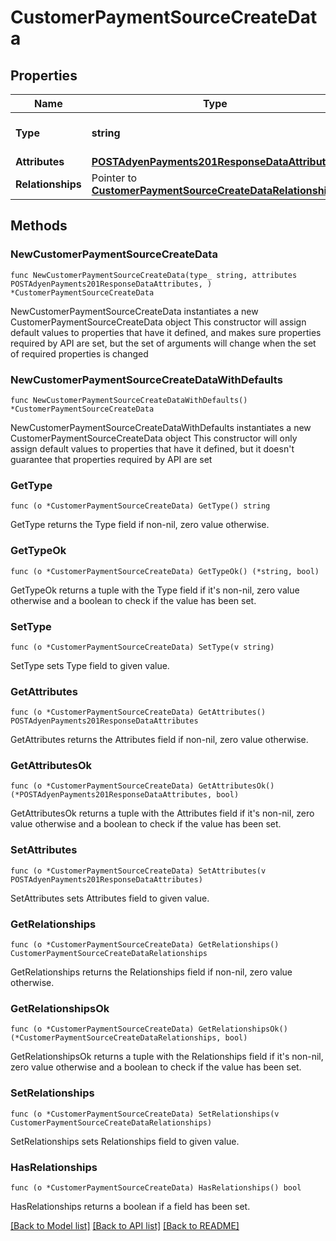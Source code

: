 # CustomerPaymentSourceCreateData

## Properties

Name | Type | Description | Notes
------------ | ------------- | ------------- | -------------
**Type** | **string** | The resource&#39;s type | [default to "customer_payment_sources"]
**Attributes** | [**POSTAdyenPayments201ResponseDataAttributes**](POSTAdyenPayments201ResponseDataAttributes.md) |  | 
**Relationships** | Pointer to [**CustomerPaymentSourceCreateDataRelationships**](CustomerPaymentSourceCreateDataRelationships.md) |  | [optional] 

## Methods

### NewCustomerPaymentSourceCreateData

`func NewCustomerPaymentSourceCreateData(type_ string, attributes POSTAdyenPayments201ResponseDataAttributes, ) *CustomerPaymentSourceCreateData`

NewCustomerPaymentSourceCreateData instantiates a new CustomerPaymentSourceCreateData object
This constructor will assign default values to properties that have it defined,
and makes sure properties required by API are set, but the set of arguments
will change when the set of required properties is changed

### NewCustomerPaymentSourceCreateDataWithDefaults

`func NewCustomerPaymentSourceCreateDataWithDefaults() *CustomerPaymentSourceCreateData`

NewCustomerPaymentSourceCreateDataWithDefaults instantiates a new CustomerPaymentSourceCreateData object
This constructor will only assign default values to properties that have it defined,
but it doesn't guarantee that properties required by API are set

### GetType

`func (o *CustomerPaymentSourceCreateData) GetType() string`

GetType returns the Type field if non-nil, zero value otherwise.

### GetTypeOk

`func (o *CustomerPaymentSourceCreateData) GetTypeOk() (*string, bool)`

GetTypeOk returns a tuple with the Type field if it's non-nil, zero value otherwise
and a boolean to check if the value has been set.

### SetType

`func (o *CustomerPaymentSourceCreateData) SetType(v string)`

SetType sets Type field to given value.


### GetAttributes

`func (o *CustomerPaymentSourceCreateData) GetAttributes() POSTAdyenPayments201ResponseDataAttributes`

GetAttributes returns the Attributes field if non-nil, zero value otherwise.

### GetAttributesOk

`func (o *CustomerPaymentSourceCreateData) GetAttributesOk() (*POSTAdyenPayments201ResponseDataAttributes, bool)`

GetAttributesOk returns a tuple with the Attributes field if it's non-nil, zero value otherwise
and a boolean to check if the value has been set.

### SetAttributes

`func (o *CustomerPaymentSourceCreateData) SetAttributes(v POSTAdyenPayments201ResponseDataAttributes)`

SetAttributes sets Attributes field to given value.


### GetRelationships

`func (o *CustomerPaymentSourceCreateData) GetRelationships() CustomerPaymentSourceCreateDataRelationships`

GetRelationships returns the Relationships field if non-nil, zero value otherwise.

### GetRelationshipsOk

`func (o *CustomerPaymentSourceCreateData) GetRelationshipsOk() (*CustomerPaymentSourceCreateDataRelationships, bool)`

GetRelationshipsOk returns a tuple with the Relationships field if it's non-nil, zero value otherwise
and a boolean to check if the value has been set.

### SetRelationships

`func (o *CustomerPaymentSourceCreateData) SetRelationships(v CustomerPaymentSourceCreateDataRelationships)`

SetRelationships sets Relationships field to given value.

### HasRelationships

`func (o *CustomerPaymentSourceCreateData) HasRelationships() bool`

HasRelationships returns a boolean if a field has been set.


[[Back to Model list]](../README.md#documentation-for-models) [[Back to API list]](../README.md#documentation-for-api-endpoints) [[Back to README]](../README.md)


